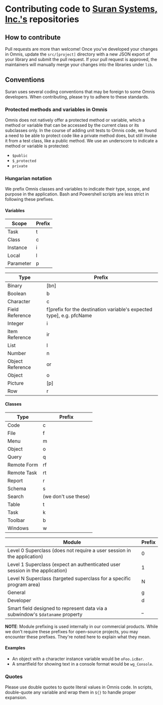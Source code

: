 # Contributing code to [Suran Systems, Inc.'s](http://www.suran.com) repositories

## How to contribute
Pull requests are more than welcome! Once you've developed your changes in Omnis, update the `src/[project]` directory with a new JSON export of your library and submit the pull request. If your pull request is approved, the maintainers will manually merge your changes into the libraries under `lib`.

## Conventions
Suran uses several coding conventions that may be foreign to some Omnis developers. When contributing, please try to adhere to these standards.

### Protected methods and variables in Omnis
Omnis does not natively offer a protected method or variable, which a method or variable that can be accessed by the current class or its subclasses only. In the course of adding unit tests to Omnis code, we found a need to be able to protect code like a private method does, but still invoke it from a test class, like a public method. We use an underscore to indicate a method or variable is protected:
 * `$public`
 * `$_protected`
 * `private`

### Hungarian notation
We prefix Omnis classes and variables to indicate their type, scope, and purpose in the application. Bash and Powershell scripts are less strict in following these prefixes.

#### Variables
Scope | Prefix
-------------- | ------
Task | t
Class | c
Instance | i
Local | l
Parameter | p

Type | Prefix
------------- | ------
Binary | [bn]
Boolean | b
Character | c
Field Reference | f[prefix for the destination variable's expected type], e.g. pfcName
Integer | i
Item Reference | ir
List | l
Number | n
Object Reference | or
Object | o
Picture | [p]
Row | r

#### Classes
Type | Prefix
---------- | ------
Code | c
File | f
Menu | m
Object | o
Query | q
Remote Form | rf
Remote Task | rt
Report | r
Schema | s
Search | (we don't use these) 
Table | t
Task | k
Toolbar | b
Windows | w

Module | Prefix
---------- | ------
Level 0 Superclass (does not require a user session in the application) | 0
Level 1 Superclass (expect an authenticated user session in the application) | 1
Level N Superclass (targeted superclass for a specific program area) | N
General | g
Developer | d
Smart field designed to represent data via a subwindow's `$dataname` property | _ 

**NOTE**: Module prefixing is used internally in our commercial products. While we don't require these prefixes for open-source projects, you may encounter these prefixes. They're noted here to explain what they mean.

#### Examples
* An object with a character instance variable would be `oFoo.icBar`.
* A smartfield for showing text in a console format would be `wg_Console`.

### Quotes
Please use double quotes to quote literal values in Omnis code. In scripts, double-quote any variable and wrap them in `${}`
 to handle proper expansion.
